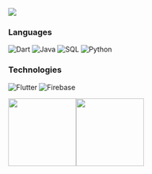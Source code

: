 
[![](https://user-images.githubusercontent.com/74038190/212284136-03988914-d899-44b4-b1d9-4eeccf656e44.gif)]()

### Languages

![Dart](https://img.shields.io/badge/Dart-black?logo=dart&logoColor=blue)
![Java](https://img.shields.io/badge/-Java-000?&logo=CoffeeScript&logoColor=red)
![SQL](https://img.shields.io/badge/-SQL-000?&logo=PostgreSQL)
![Python](https://img.shields.io/badge/-Python-000?&logo=Python&logoColor=yellow)

### Technologies

![Flutter](https://img.shields.io/badge/-Flutter-000?&logo=Flutter&logoColor=blue)
![Firebase](https://img.shields.io/badge/-Firebase-000?&logo=Firebase)

<a href="https://www.adamalston.com/"><img height="137px" src="https://github-readme-stats.vercel.app/api?username=n0ndescr1pt&hide_title=true&hide_border=true&show_icons=true&include_all_commits=true&count_private=true&line_height=21&text_color=000&icon_color=000&theme=graywhite" /><!-- wi*quL3fcV --><img height="137px" src="https://github-readme-stats.vercel.app/api/top-langs/?username=n0ndescr1pt&hide=html&hide_title=true&hide_border=true&layout=compact&langs_count=6&exclude_repo=comp426,Redventures-Movie-Quotes&text_color=000&icon_color=fff&theme=graywhite" /></a>
